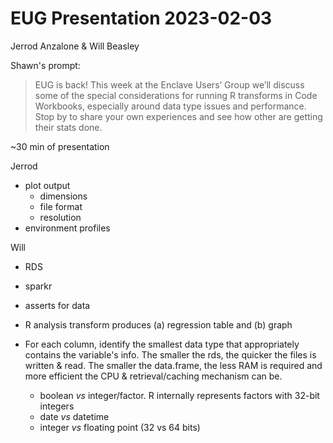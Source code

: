 EUG Presentation 2023-02-03
=================

Jerrod Anzalone & Will Beasley

Shawn's prompt: 
> EUG is back! This week at the Enclave Users’ Group we’ll discuss some of the special considerations for running R transforms in Code Workbooks, especially around data type issues and performance. Stop by to share your own experiences and see how other are getting their stats done.


~30 min of presentation

Jerrod 

* plot output 
  * dimensions
  * file format
  * resolution
* environment profiles

Will

* RDS
* sparkr
* asserts for data 
* R analysis transform produces (a) regression table and (b) graph
* For each column, identify the smallest data type that appropriately contains the variable's info.  The smaller the rds, the quicker the files is written & read.  The smaller the data.frame, the less RAM is required and more efficient the CPU & retrieval/caching mechanism can be.  

  * boolean *vs* integer/factor.  R internally represents factors with 32-bit integers
  * date *vs* datetime
  * integer *vs* floating point (32 vs 64 bits)

